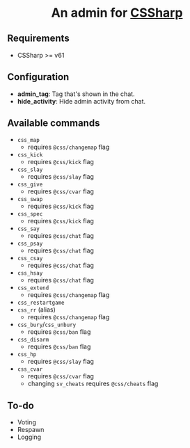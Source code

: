 ﻿<p style="text-align: center;font-size: 2em;font-weight: bold">
    An admin for <a href="https://docs.cssharp.dev" target="_blank">CSSharp</a>
</p>

## Requirements
* CSSharp >= v61

## Configuration
* **admin_tag**: Tag that's shown in the chat.
* **hide_activity**: Hide admin activity from chat.

## Available commands
* `css_map`
  * requires `@css/changemap` flag
* `css_kick`
  * requires `@css/kick` flag
* `css_slay`
  * requires `@css/slay` flag
* `css_give`
  * requires `@css/cvar` flag
* `css_swap`
  * requires `@css/kick` flag
* `css_spec`
  * requires `@css/kick` flag
* `css_say`
  * requires `@css/chat` flag
* `css_psay`
  * requires `@css/chat` flag
* `css_csay`
  * requires `@css/chat` flag
* `css_hsay`
  * requires `@css/chat` flag
* `css_extend`
  * requires `@css/changemap` flag
* `css_restartgame`
* `css_rr` (alias)
  * requires `@css/changemap` flag
* `css_bury`/`css_unbury`
  * requires `@css/ban` flag
* `css_disarm`
  * requires `@css/ban` flag
* `css_hp`
  * requires `@css/slay` flag
* `css_cvar`
  * requires `@css/cvar` flag
  * changing `sv_cheats` requires `@css/cheats` flag


## To-do
* Voting
* Respawn
* Logging

